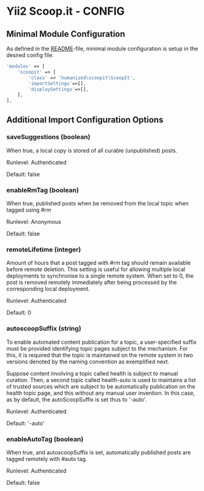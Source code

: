 # Yii2 Scoop.it - CONFIG

## Minimal Module Configuration

As defined in the [README](README.md)-file, minimal module configuration is setup in the desired config file.

```php
'modules' => [
    'scoopit' => [
        'class' => 'humanized\scoopit\ScoopIt',
        'importSettings'=>[],
        'displaySettings'=>[],
    ],
],
```

## Additional Import Configuration Options

### saveSuggestions (boolean)

When true, a local copy is stored of all curable (unpublished) posts.

Runlevel: Authenticated

Default: false


### enableRmTag (boolean)

When true, published posts when be removed from the local topic when tagged using #rm 

Runlevel: Anonymous

Default: false

### remoteLifetime (integer)

Amount of hours that a post tagged with #rm tag should remain available before remote deletion. This setting is useful for allowing multiple local deployments to synchronise to a single remote system. When set to 0, the post is removed remotely immediately after being processed by the corresponding local deployment. 

Runlevel: Authenticated

Default: 0

### autoscoopSuffix (string)

To enable automated content publication for a topic, a user-specified suffix must be provided identifying topic pages subject to the mechanism. For this, it is required that the topic is maintained on the remote system in two versions denoted by the naming convention as exemplified next.

Suppose content involving a topic called health is subject to manual curation. Then, a second topic called health-auto is used to maintains a list of trusted sources which are subject to be automatically publication on the health topic page, and this without any manual user invention. In this case, as by default, the autoScoopSuffix is set thus to '-auto'. 

Runlevel: Authenticated

Default: '-auto'

### enableAutoTag (boolean)

When true, and autoscoopSuffix is set, automatically published posts are tagged remotely with #auto tag. 

Runlevel: Authenticated

Default: false

